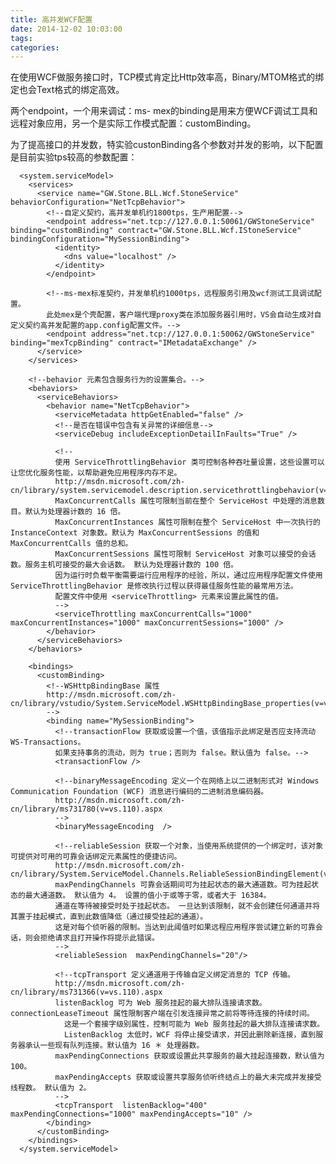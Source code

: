 ```yaml
---
title: 高并发WCF配置
date: 2014-12-02 10:03:00
tags: 
categories: 
---
```

在使用WCF做服务接口时，TCP模式肯定比Http效率高，Binary/MTOM格式的绑定也会Text格式的绑定高效。

两个endpoint，一个用来调试：ms-
mex的binding是用来方便WCF调试工具和远程对象应用，另一个是实际工作模式配置：customBinding。

为了提高接口的并发数，特实验custonBinding各个参数对并发的影响，以下配置是目前实验tps较高的参数配置：

    
    
      <system.serviceModel>
        <services>
          <service name="GW.Stone.BLL.Wcf.StoneService" behaviorConfiguration="NetTcpBehavior">
            <!--自定义契约，高并发单机约1800tps，生产用配置-->
            <endpoint address="net.tcp://127.0.0.1:50061/GWStoneService" binding="customBinding" contract="GW.Stone.BLL.Wcf.IStoneService" bindingConfiguration="MySessionBinding">
              <identity>
                <dns value="localhost" />
              </identity>
            </endpoint>
            
            <!--ms-mex标准契约，并发单机约1000tps，远程服务引用及wcf测试工具调试配置。
            此处mex是个壳配置，客户端代理proxy类在添加服务器引用时，VS会自动生成对自定义契约高并发配置的app.config配置文件。-->
            <endpoint address="net.tcp://127.0.0.1:50062/GWStoneService" binding="mexTcpBinding" contract="IMetadataExchange" />
          </service>
        </services>
    
        <!--behavior 元素包含服务行为的设置集合。-->
        <behaviors>
          <serviceBehaviors>
            <behavior name="NetTcpBehavior">
              <serviceMetadata httpGetEnabled="false" />
              <!--是否在错误中包含有关异常的详细信息-->
              <serviceDebug includeExceptionDetailInFaults="True" />
               
              <!--          
              使用 ServiceThrottlingBehavior 类可控制各种吞吐量设置，这些设置可以让您优化服务性能，以帮助避免应用程序内存不足。
              http://msdn.microsoft.com/zh-cn/library/system.servicemodel.description.servicethrottlingbehavior(v=vs.110).aspx
              MaxConcurrentCalls 属性可限制当前在整个 ServiceHost 中处理的消息数目。默认为处理器计数的 16 倍。 
              MaxConcurrentInstances 属性可限制在整个 ServiceHost 中一次执行的 InstanceContext 对象数。默认为 MaxConcurrentSessions 的值和 MaxConcurrentCalls 值的总和。
              MaxConcurrentSessions 属性可限制 ServiceHost 对象可以接受的会话数。服务主机可接受的最大会话数。 默认为处理器计数的 100 倍。 
              因为运行时负载平衡需要运行应用程序的经验，所以，通过应用程序配置文件使用 ServiceThrottlingBehavior 是修改执行过程以获得最佳服务性能的最常用方法。
              配置文件中使用 <serviceThrottling> 元素来设置此属性的值。
              -->
              <serviceThrottling maxConcurrentCalls="1000" maxConcurrentInstances="1000" maxConcurrentSessions="1000" />
            </behavior>
          </serviceBehaviors>
        </behaviors>
    
        <bindings>
          <customBinding>
            <!--WSHttpBindingBase 属性
            http://msdn.microsoft.com/zh-cn/library/vstudio/System.ServiceModel.WSHttpBindingBase_properties(v=vs.100).aspx
            -->
            <binding name="MySessionBinding">
              <!--transactionFlow 获取或设置一个值，该值指示此绑定是否应支持流动 WS-Transactions。
              如果支持事务的流动，则为 true；否则为 false。默认值为 false。-->
              <transactionFlow />
              
              <!--binaryMessageEncoding 定义一个在网络上以二进制形式对 Windows Communication Foundation (WCF) 消息进行编码的二进制消息编码器。
              http://msdn.microsoft.com/zh-cn/library/ms731780(v=vs.110).aspx
              -->
              <binaryMessageEncoding  />
              
              <!--reliableSession 获取一个对象，当使用系统提供的一个绑定时，该对象可提供对可用的可靠会话绑定元素属性的便捷访问。
              http://msdn.microsoft.com/zh-cn/library/System.ServiceModel.Channels.ReliableSessionBindingElement(v=vs.110).aspx
              maxPendingChannels 可靠会话期间可为挂起状态的最大通道数。可为挂起状态的最大通道数。 默认值为 4。 设置的值小于或等于零，或者大于 16384。 
              通道在等待被接受时处于挂起状态。 一旦达到该限制，就不会创建任何通道并将其置于挂起模式，直到此数值降低（通过接受挂起的通道）。
              这是对每个侦听器的限制。当达到此阈值时如果远程应用程序尝试建立新的可靠会话，则会拒绝请求且打开操作将提示此错误。
              -->
              <reliableSession  maxPendingChannels="20"/>
              
              <!--tcpTransport 定义通道用于传输自定义绑定消息的 TCP 传输。
              http://msdn.microsoft.com/zh-cn/library/ms731366(v=vs.110).aspx
              listenBacklog 可为 Web 服务挂起的最大排队连接请求数。 connectionLeaseTimeout 属性限制客户端在引发连接异常之前将等待连接的持续时间。
                这是一个套接字级别属性，控制可能为 Web 服务挂起的最大排队连接请求数。
                ListenBacklog 太低时，WCF 将停止接受请求，并因此删除新连接，直到服务器承认一些现有队列连接。默认值为 16 ＊ 处理器数。
              maxPendingConnections 获取或设置此共享服务的最大挂起连接数，默认值为 100。
              maxPendingAccepts 获取或设置共享服务侦听终结点上的最大未完成并发接受线程数。 默认值为 2。
              -->
              <tcpTransport  listenBacklog="400" maxPendingConnections="1000" maxPendingAccepts="10" />
            </binding>
          </customBinding>
        </bindings>
      </system.serviceModel>



